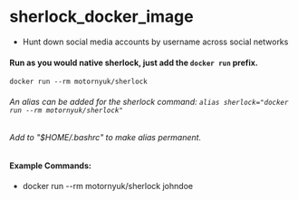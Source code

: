 # sherlock_docker_image
 - Hunt down social media accounts by username across social networks

#### Run as you would native sherlock, just add the `docker run` prefix.
``` 
docker run --rm motornyuk/sherlock
```
###### An alias can be added for the sherlock command: `alias sherlock="docker run --rm motornyuk/sherlock"`
###### Add to "$HOME/.bashrc" to make alias permanent.

#### Example Commands:
 - docker run --rm motornyuk/sherlock johndoe
